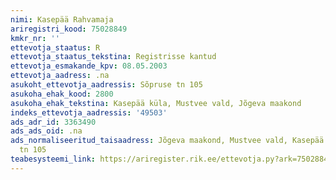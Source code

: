 ```yaml
---
nimi: Kasepää Rahvamaja
ariregistri_kood: 75028849
kmkr_nr: ''
ettevotja_staatus: R
ettevotja_staatus_tekstina: Registrisse kantud
ettevotja_esmakande_kpv: 08.05.2003
ettevotja_aadress: .na
asukoht_ettevotja_aadressis: Sõpruse tn 105
asukoha_ehak_kood: 2800
asukoha_ehak_tekstina: Kasepää küla, Mustvee vald, Jõgeva maakond
indeks_ettevotja_aadressis: '49503'
ads_adr_id: 3363490
ads_ads_oid: .na
ads_normaliseeritud_taisaadress: Jõgeva maakond, Mustvee vald, Kasepää küla, Sõpruse
  tn 105
teabesysteemi_link: https://ariregister.rik.ee/ettevotja.py?ark=75028849&ref=rekvisiidid
---
```

